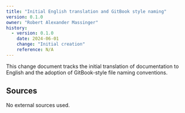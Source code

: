 ```yaml
---
title: "Initial English translation and GitBook style naming"
version: 0.1.0
owner: "Robert Alexander Massinger"
history:
  - version: 0.1.0
    date: 2024-06-01
    change: "Initial creation"
    reference: N/A
---
```


This change document tracks the initial translation of documentation to English and the adoption of GitBook-style file naming conventions.

## Sources

No external sources used.
